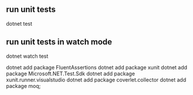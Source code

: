 ## run unit tests
dotnet test

## run unit tests in watch mode
dotnet watch test


dotnet add package FluentAssertions
dotnet add package xunit
dotnet add package Microsoft.NET.Test.Sdk
dotnet add package xunit.runner.visualstudio
dotnet add package coverlet.collector
dotnet add package moq;